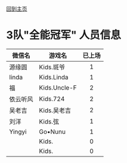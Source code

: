 [回到主页](README.md)

# 3队"全能冠军" 人员信息


|微信名|   游戏名     | 已上场 |
|----------|-----------|:------:|
|源缘圆| Kids.斑爷  |  1  |刘禅|
|linda| Kids.Linda  |  1  |杨玉环|
|福| Kids.Uncle-F|  2  |夏侯惇(2)|
|依云听风|Kids.724 |  2  |达摩|
|吴老吉 | Kids.吴老吉  | 2 |后羿 狄仁杰|
|刘洋 | Kids.弦  |  1 |牛魔|
|Yingyi| Go•Nunu  | 1 |女娲|
|| Kids.  | 0||
|| Kids.  | 0||
